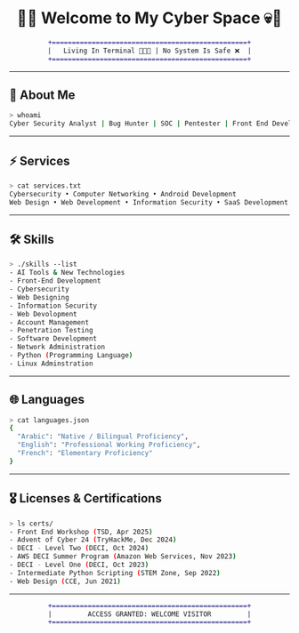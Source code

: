 <!-- GitHub Profile README -->
<div align="center">
  
# 🖤💀 Welcome to My Cyber Space 💀🖤  

```diff
+=================================================+
|   Living In Terminal 🧑🏻‍💻 | No System Is Safe ❌  |
+=================================================+
```
</div>

---

## 👾 About Me
```bash
> whoami
Cyber Security Analyst | Bug Hunter | SOC | Pentester | Front End Developer
```

---

## ⚡ Services
```bash
> cat services.txt
Cybersecurity • Computer Networking • Android Development  
Web Design • Web Development • Information Security • SaaS Development
```

---

## 🛠️ Skills
```bash
> ./skills --list
- AI Tools & New Technologies
- Front-End Development
- Cybersecurity
- Web Designing
- Information Security
- Web Devolopment
- Account Management
- Penetration Testing
- Software Development
- Network Administration
- Python (Programming Language)
- Linux Adminstration
```

---

## 🌐 Languages
```bash
> cat languages.json
{
  "Arabic": "Native / Bilingual Proficiency",
  "English": "Professional Working Proficiency",
  "French": "Elementary Proficiency"
}
```

---

## 🎖️ Licenses & Certifications
```bash
> ls certs/
- Front End Workshop (TSD, Apr 2025)
- Advent of Cyber 24 (TryHackMe, Dec 2024)
- DECI - Level Two (DECI, Oct 2024)
- AWS DECI Summer Program (Amazon Web Services, Nov 2023)
- DECI - Level One (DECI, Oct 2023)
- Intermediate Python Scripting (STEM Zone, Sep 2022)
- Web Design (CCE, Jun 2021)
```

---

<div align="center">

```diff
+=================================================+
|         ACCESS GRANTED: WELCOME VISITOR         |
+=================================================+
```
</div>

